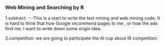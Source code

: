### Web Mining and Searching by R

1.subtract:
  ---This is a start to write the text mining and web mining code.
  It is hard to think that how Google recommend pages to me , or how the ads find me.
  I want to write down some origin idea.

2.competition:
  we are going to participate the AI cup about IR competition. 